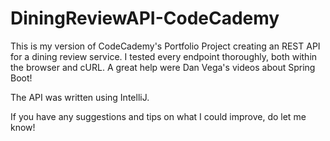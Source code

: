 # DiningReviewAPI-CodeCademy
This is my version of CodeCademy's Portfolio Project creating an REST API for a dining review service. I tested every endpoint thoroughly, both within the browser and cURL.
A great help were Dan Vega's videos about Spring Boot! 

The API was written using IntelliJ.

If you have any suggestions and tips on what I could improve, do let me know!‬ 
